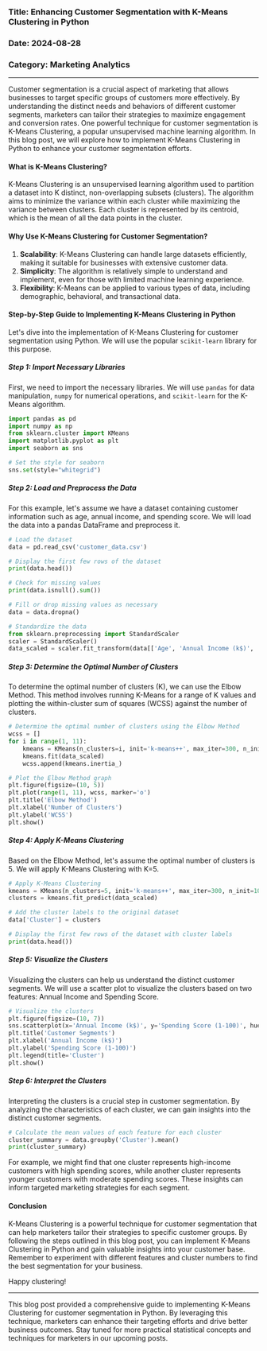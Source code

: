 ### Title: Enhancing Customer Segmentation with K-Means Clustering in Python

### Date: 2024-08-28

### Category: Marketing Analytics

---

Customer segmentation is a crucial aspect of marketing that allows businesses to target specific groups of customers more effectively. By understanding the distinct needs and behaviors of different customer segments, marketers can tailor their strategies to maximize engagement and conversion rates. One powerful technique for customer segmentation is K-Means Clustering, a popular unsupervised machine learning algorithm. In this blog post, we will explore how to implement K-Means Clustering in Python to enhance your customer segmentation efforts.

#### What is K-Means Clustering?

K-Means Clustering is an unsupervised learning algorithm used to partition a dataset into K distinct, non-overlapping subsets (clusters). The algorithm aims to minimize the variance within each cluster while maximizing the variance between clusters. Each cluster is represented by its centroid, which is the mean of all the data points in the cluster.

#### Why Use K-Means Clustering for Customer Segmentation?

1. **Scalability**: K-Means Clustering can handle large datasets efficiently, making it suitable for businesses with extensive customer data.
2. **Simplicity**: The algorithm is relatively simple to understand and implement, even for those with limited machine learning experience.
3. **Flexibility**: K-Means can be applied to various types of data, including demographic, behavioral, and transactional data.

#### Step-by-Step Guide to Implementing K-Means Clustering in Python

Let's dive into the implementation of K-Means Clustering for customer segmentation using Python. We will use the popular `scikit-learn` library for this purpose.

##### Step 1: Import Necessary Libraries

First, we need to import the necessary libraries. We will use `pandas` for data manipulation, `numpy` for numerical operations, and `scikit-learn` for the K-Means algorithm.

```python
import pandas as pd
import numpy as np
from sklearn.cluster import KMeans
import matplotlib.pyplot as plt
import seaborn as sns

# Set the style for seaborn
sns.set(style="whitegrid")
```

##### Step 2: Load and Preprocess the Data

For this example, let's assume we have a dataset containing customer information such as age, annual income, and spending score. We will load the data into a pandas DataFrame and preprocess it.

```python
# Load the dataset
data = pd.read_csv('customer_data.csv')

# Display the first few rows of the dataset
print(data.head())

# Check for missing values
print(data.isnull().sum())

# Fill or drop missing values as necessary
data = data.dropna()

# Standardize the data
from sklearn.preprocessing import StandardScaler
scaler = StandardScaler()
data_scaled = scaler.fit_transform(data[['Age', 'Annual Income (k$)', 'Spending Score (1-100)']])
```

##### Step 3: Determine the Optimal Number of Clusters

To determine the optimal number of clusters (K), we can use the Elbow Method. This method involves running K-Means for a range of K values and plotting the within-cluster sum of squares (WCSS) against the number of clusters.

```python
# Determine the optimal number of clusters using the Elbow Method
wcss = []
for i in range(1, 11):
    kmeans = KMeans(n_clusters=i, init='k-means++', max_iter=300, n_init=10, random_state=42)
    kmeans.fit(data_scaled)
    wcss.append(kmeans.inertia_)

# Plot the Elbow Method graph
plt.figure(figsize=(10, 5))
plt.plot(range(1, 11), wcss, marker='o')
plt.title('Elbow Method')
plt.xlabel('Number of Clusters')
plt.ylabel('WCSS')
plt.show()
```

##### Step 4: Apply K-Means Clustering

Based on the Elbow Method, let's assume the optimal number of clusters is 5. We will apply K-Means Clustering with K=5.

```python
# Apply K-Means Clustering
kmeans = KMeans(n_clusters=5, init='k-means++', max_iter=300, n_init=10, random_state=42)
clusters = kmeans.fit_predict(data_scaled)

# Add the cluster labels to the original dataset
data['Cluster'] = clusters

# Display the first few rows of the dataset with cluster labels
print(data.head())
```

##### Step 5: Visualize the Clusters

Visualizing the clusters can help us understand the distinct customer segments. We will use a scatter plot to visualize the clusters based on two features: Annual Income and Spending Score.

```python
# Visualize the clusters
plt.figure(figsize=(10, 7))
sns.scatterplot(x='Annual Income (k$)', y='Spending Score (1-100)', hue='Cluster', data=data, palette='viridis')
plt.title('Customer Segments')
plt.xlabel('Annual Income (k$)')
plt.ylabel('Spending Score (1-100)')
plt.legend(title='Cluster')
plt.show()
```

##### Step 6: Interpret the Clusters

Interpreting the clusters is a crucial step in customer segmentation. By analyzing the characteristics of each cluster, we can gain insights into the distinct customer segments.

```python
# Calculate the mean values of each feature for each cluster
cluster_summary = data.groupby('Cluster').mean()
print(cluster_summary)
```

For example, we might find that one cluster represents high-income customers with high spending scores, while another cluster represents younger customers with moderate spending scores. These insights can inform targeted marketing strategies for each segment.

#### Conclusion

K-Means Clustering is a powerful technique for customer segmentation that can help marketers tailor their strategies to specific customer groups. By following the steps outlined in this blog post, you can implement K-Means Clustering in Python and gain valuable insights into your customer base. Remember to experiment with different features and cluster numbers to find the best segmentation for your business.

Happy clustering!

---

This blog post provided a comprehensive guide to implementing K-Means Clustering for customer segmentation in Python. By leveraging this technique, marketers can enhance their targeting efforts and drive better business outcomes. Stay tuned for more practical statistical concepts and techniques for marketers in our upcoming posts.
